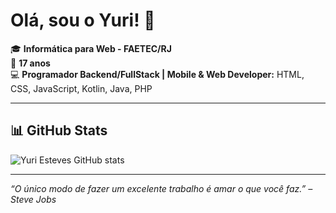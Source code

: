 # Olá, sou o Yuri! 👋

🎓 **Informática para Web - FAETEC/RJ**  
🎂 **17 anos**  
💻 **Programador Backend/FullStack | Mobile & Web Developer:** HTML, CSS, JavaScript, Kotlin, Java, PHP

---

## 📊 GitHub Stats

![Yuri Esteves GitHub stats](https://github-readme-stats.vercel.app/api?username=YuriEsteves0&show_icons=true&theme=radical)

---

_“O único modo de fazer um excelente trabalho é amar o que você faz.” – Steve Jobs_

